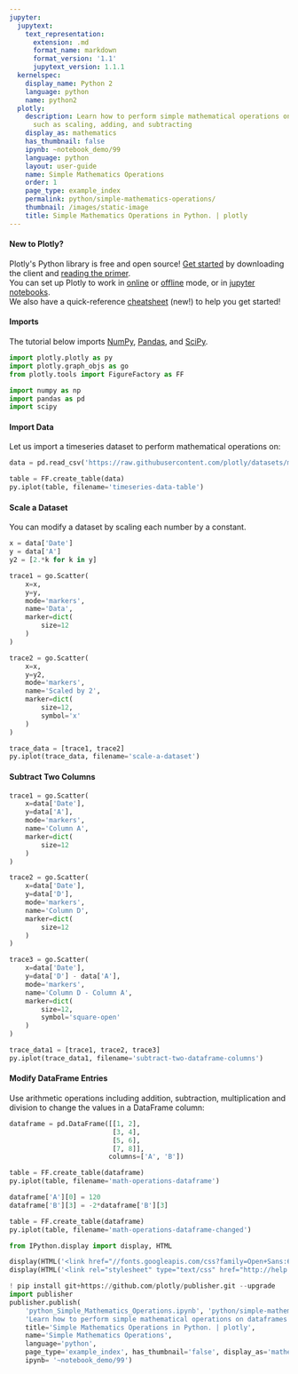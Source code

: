 ```yaml
---
jupyter:
  jupytext:
    text_representation:
      extension: .md
      format_name: markdown
      format_version: '1.1'
      jupytext_version: 1.1.1
  kernelspec:
    display_name: Python 2
    language: python
    name: python2
  plotly:
    description: Learn how to perform simple mathematical operations on dataframes
      such as scaling, adding, and subtracting
    display_as: mathematics
    has_thumbnail: false
    ipynb: ~notebook_demo/99
    language: python
    layout: user-guide
    name: Simple Mathematics Operations
    order: 1
    page_type: example_index
    permalink: python/simple-mathematics-operations/
    thumbnail: /images/static-image
    title: Simple Mathematics Operations in Python. | plotly
---
```


#### New to Plotly?
Plotly's Python library is free and open source! [Get started](https://plot.ly/python/getting-started/) by downloading the client and [reading the primer](https://plot.ly/python/getting-started/).
<br>You can set up Plotly to work in [online](https://plot.ly/python/getting-started/#initialization-for-online-plotting) or [offline](https://plot.ly/python/getting-started/#initialization-for-offline-plotting) mode, or in [jupyter notebooks](https://plot.ly/python/getting-started/#start-plotting-online).
<br>We also have a quick-reference [cheatsheet](https://images.plot.ly/plotly-documentation/images/python_cheat_sheet.pdf) (new!) to help you get started!


#### Imports
The tutorial below imports [NumPy](http://www.numpy.org/), [Pandas](https://plot.ly/pandas/intro-to-pandas-tutorial/), and [SciPy](https://www.scipy.org/).

```python
import plotly.plotly as py
import plotly.graph_objs as go
from plotly.tools import FigureFactory as FF

import numpy as np
import pandas as pd
import scipy
```

#### Import Data
Let us import a timeseries dataset to perform mathematical operations on:

```python
data = pd.read_csv('https://raw.githubusercontent.com/plotly/datasets/master/timeseries.csv')

table = FF.create_table(data)
py.iplot(table, filename='timeseries-data-table')
```

#### Scale a Dataset
You can modify a dataset by scaling each number by a constant.

```python
x = data['Date']
y = data['A']
y2 = [2.*k for k in y]

trace1 = go.Scatter(
    x=x,
    y=y,
    mode='markers',
    name='Data',
    marker=dict(
        size=12
    )
)

trace2 = go.Scatter(
    x=x,
    y=y2,
    mode='markers',
    name='Scaled by 2',
    marker=dict(
        size=12,
        symbol='x'
    )
)

trace_data = [trace1, trace2]
py.iplot(trace_data, filename='scale-a-dataset')
```

#### Subtract Two Columns

```python
trace1 = go.Scatter(
    x=data['Date'],
    y=data['A'],
    mode='markers',
    name='Column A',
    marker=dict(
        size=12
    )
)

trace2 = go.Scatter(
    x=data['Date'],
    y=data['D'],
    mode='markers',
    name='Column D',
    marker=dict(
        size=12
    )
)

trace3 = go.Scatter(
    x=data['Date'],
    y=data['D'] - data['A'],
    mode='markers',
    name='Column D - Column A',
    marker=dict(
        size=12,
        symbol='square-open'   
    )
)

trace_data1 = [trace1, trace2, trace3]
py.iplot(trace_data1, filename='subtract-two-dataframe-columns')
```

#### Modify DataFrame Entries
Use arithmetic operations including addition, subtraction, multiplication and division to change the values in a DataFrame column:

```python
dataframe = pd.DataFrame([[1, 2],
                          [3, 4],
                          [5, 6],
                          [7, 8]],
                         columns=['A', 'B'])

table = FF.create_table(dataframe)
py.iplot(table, filename='math-operations-dataframe')
```

```python
dataframe['A'][0] = 120
dataframe['B'][3] = -2*dataframe['B'][3]

table = FF.create_table(dataframe)
py.iplot(table, filename='math-operations-dataframe-changed')
```

```python
from IPython.display import display, HTML

display(HTML('<link href="//fonts.googleapis.com/css?family=Open+Sans:600,400,300,200|Inconsolata|Ubuntu+Mono:400,700" rel="stylesheet" type="text/css" />'))
display(HTML('<link rel="stylesheet" type="text/css" href="http://help.plot.ly/documentation/all_static/css/ipython-notebook-custom.css">'))

! pip install git+https://github.com/plotly/publisher.git --upgrade
import publisher
publisher.publish(
    'python_Simple_Mathematics_Operations.ipynb', 'python/simple-mathematics-operations/', 'Simple Mathematics Operations | plotly',
    'Learn how to perform simple mathematical operations on dataframes such as scaling, adding, and subtracting',
    title='Simple Mathematics Operations in Python. | plotly',
    name='Simple Mathematics Operations',
    language='python',
    page_type='example_index', has_thumbnail='false', display_as='mathematics', order=1,
    ipynb= '~notebook_demo/99')
```

```python

```